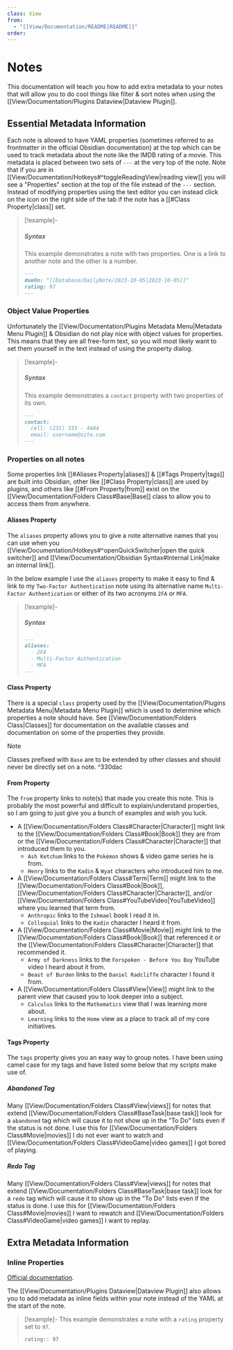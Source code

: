 ```yaml
---
class: View
from:
  - "[[View/Documentation/README|README]]"
order:
---
```

# Notes

This documentation will teach you how to add extra metadata to your notes that will allow you to do cool things like filter & sort notes when using the [[View/Documentation/Plugins Dataview|Dataview Plugin]].

## Essential Metadata Information

Each note is allowed to have YAML properties (sometimes referred to as frontmatter in the official Obsidian documentation) at the top which can be used to track metadata about the note like the IMDB rating of a movie. This metadata is placed between two sets of `---` at the very top of the note. Note that if you are in [[View/Documentation/Hotkeys#^toggleReadingView|reading view]] you will see a "Properties" section at the top of the file instead of the `---` section. Instead of modifying properties using the text editor you can instead click on the icon on the right side of the tab if the note has a [[#Class Property|class]] set.

> [!example]-
> ##### Syntax
>
> This example demonstrates a note with two properties. One is a link to another note and the other is a number.
> ```md
> ---
> dueOn: "[[Database/DailyNote/2023-10-05|2023-10-05]]"
> rating: 97
> ---
> ```

### Object Value Properties

Unfortunately the [[View/Documentation/Plugins Metadata Menu|Metadata Menu Plugin]] & Obsidian do not play nice with object values for properties. This means that they are all free-form text, so you will most likely want to set them yourself in the text instead of using the property dialog.

> [!example]-
> ##### Syntax
>
> This example demonstrates a `contact` property with two properties of its own.
> ```md
> ---
> contact:
>   cell: (231) 333 - 4444
>   email: username@site.com
> ---
> ```

### Properties on all notes

Some properties link [[#Aliases Property|aliases]] & [[#Tags Property|tags]] are built into Obsidian, other like [[#Class Property|class]] are used by plugins, and others like [[#From Property|from]] exist on the [[View/Documentation/Folders Class#Base|Base]] class to allow you to access them from anywhere.

#### Aliases Property

The `aliases` property allows you to give a note alternative names that you can use when you [[View/Documentation/Hotkeys#^openQuickSwitcher|open the quick switcher]] and [[View/Documentation/Obsidian Syntax#Internal Link|make an internal link]].

In the below example I use the `aliases` property to make it easy to find & link to my `Two-Factor Authentication` note using its alternative name `Multi-Factor Authentication` or either of its two acronyms `2FA` or `MFA`.

> [!example]-
> ##### Syntax
> ```md
> ---
> aliases:
>   - 2FA
>   - Multi-Factor Authentication
>   - MFA
> ---
> ```

#### Class Property

There is a special `class` property used by the [[View/Documentation/Plugins Metadata Menu|Metadata Menu Plugin]] which is used to determine which properties a note should have. See [[View/Documentation/Folders Class|Classes]] for documentation on the available classes and documentation on some of the properties they provide.

> [!note]
> Classes prefixed with `Base` are to be extended by other classes and should never be directly set on a note. ^330dac

#### From Property

The `from` property links to note(s) that made you create this note. This is probably the most powerful and difficult to explain/understand properties, so I am going to just give you a bunch of examples and wish you luck.

- A [[View/Documentation/Folders Class#Character|Character]] might link to the [[View/Documentation/Folders Class#Book|Book]] they are from or the [[View/Documentation/Folders Class#Character|Character]] that introduced them to you.
  - `Ash Ketchum` links to the `Pokémon` shows & video game series he is from.
  - `Henry` links to the `Kadin` & `Wyat` characters who introduced him to me.
- A [[View/Documentation/Folders Class#Term|Term]] might link to the [[View/Documentation/Folders Class#Book|Book]], [[View/Documentation/Folders Class#Character|Character]], and/or [[View/Documentation/Folders Class#YouTubeVideo|YouTubeVideo]] where you learned that term from.
  - `Anthropic` links to the `Ishmael` book I read it in.
  - `Colloquial` links to the `Kadin` character I heard it from.
- A [[View/Documentation/Folders Class#Movie|Movie]] might link to the [[View/Documentation/Folders Class#Book|Book]] that referenced it or the [[View/Documentation/Folders Class#Character|Character]] that recommended it.
  - `Army of Darkness` links to the `Forspoken - Before You Buy` YouTube video I heard about it from.
  - `Beast of Burden` links to the `Daniel Radcliffe` character I found it from.
- A [[View/Documentation/Folders Class#View|View]] might link to the parent view that caused you to look deeper into a subject.
  - `Calculus` links to the `Mathematics` view that I was learning more about.
  - `Learning` links to the `Home` view as a place to track all of my core initiatives.

#### Tags Property

The `tags` property gives you an easy way to group notes. I have been using camel case for my tags and have listed some below that my scripts make use of.

##### Abandoned Tag

Many [[View/Documentation/Folders Class#View|views]] for notes that extend [[View/Documentation/Folders Class#BaseTask|base task]] look for a `abandoned` tag which will cause it to not show up in the "To Do" lists even if the status is not done. I use this for [[View/Documentation/Folders Class#Movie|movies]] I do not ever want to watch  and [[View/Documentation/Folders Class#VideoGame|video games]] I got bored of playing.

##### Redo Tag

Many [[View/Documentation/Folders Class#View|views]] for notes that extend [[View/Documentation/Folders Class#BaseTask|base task]] look for a `redo` tag which will cause it to show up in the "To Do" lists even if the status is done. I use this for [[View/Documentation/Folders Class#Movie|movies]] I want to rewatch  and [[View/Documentation/Folders Class#VideoGame|video games]] I want to replay.

## Extra Metadata Information

### Inline Properties

[Official documentation](https://blacksmithgu.github.io/obsidian-dataview/annotation/add-metadata/#inline-fields).

The [[View/Documentation/Plugins Dataview|Dataview Plugin]] also allows you to add metadata as inline fields within your note instead of the YAML at the start of the note.

> [!example]-
> This example demonstrates a note with a `rating` property set to `97`.
> ```md
> rating:: 97
> ```

